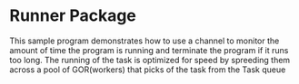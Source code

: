 # Runner Package

This sample program demonstrates how to use a channel to
monitor the amount of time the program is running and terminate
the program if it runs too long.
The running of the task is optimized for speed by spreeding them across a pool of GOR(workers) that picks of the task from the Task queue
